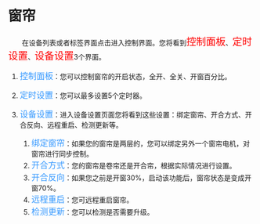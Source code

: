 # 窗帘

&emsp;&emsp;在设备列表或者标签界面点击进入控制界面。您将看到<font style='color:#ff0000;font-size:20px'>控制面板</font>、<font style='color:#ff0000;font-size:20px'>定时设置</font>、<font style='color:#ff0000;font-size:20px'>设备设置</font>3个界面。

1. <font style='color:#3699ff;font-size:17px'>控制面板</font>：您可以控制窗帘的开启状态，全开、全关、开窗百分比。
2. <font style='color:#3699ff;font-size:17px'>定时设置</font>：您可以最多设置5个定时器。
3. <font style='color:#3699ff;font-size:17px'>设备设置</font>：进入设备设置页面您将看到这些设置：绑定窗帘、开合方式、开合反向、远程重启、检测更新等。

	1. <font style='color:#3699ff;font-size:17px'>绑定窗帘</font>：如果您的窗帘是两层的，您可以绑定另外一个窗帘电机，对窗帘进行同步控制。
	2. <font style='color:#3699ff;font-size:17px'>开合方式</font>：您的窗帘是卷帘还是开合帘，根据实际情况进行设置。
	3. <font style='color:#3699ff;font-size:17px'>开合反向</font>：如果您之前是开窗30%，启动该功能后，窗帘状态是变成开窗70%。
	4. <font style='color:#3699ff;font-size:17px'>远程重启</font>：您可远程重启窗帘。
	5. <font style='color:#3699ff;font-size:17px'>检测更新</font>：您可以检测是否需要升级。